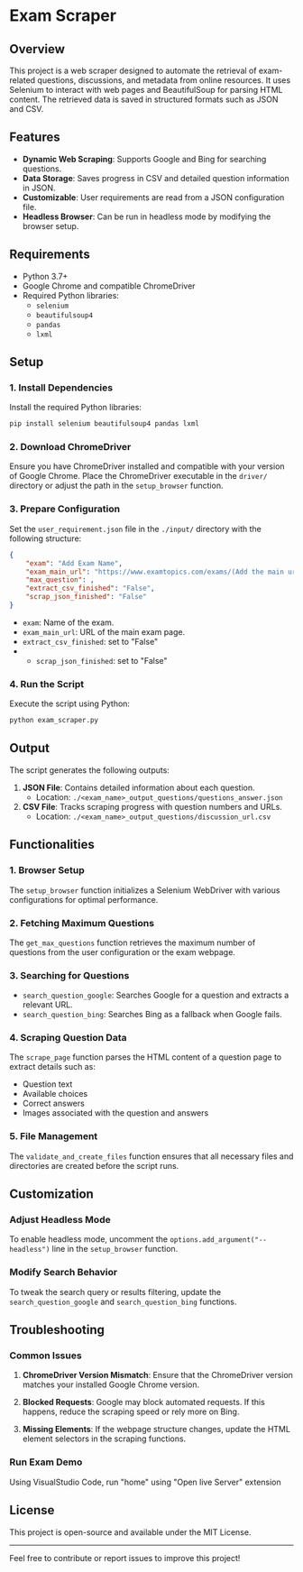 # Exam Scraper

## Overview

This project is a web scraper designed to automate the retrieval of exam-related questions, discussions, and metadata from online resources. It uses Selenium to interact with web pages and BeautifulSoup for parsing HTML content. The retrieved data is saved in structured formats such as JSON and CSV.

## Features

- **Dynamic Web Scraping**: Supports Google and Bing for searching questions.
- **Data Storage**: Saves progress in CSV and detailed question information in JSON.
- **Customizable**: User requirements are read from a JSON configuration file.
- **Headless Browser**: Can be run in headless mode by modifying the browser setup.

## Requirements

- Python 3.7+
- Google Chrome and compatible ChromeDriver
- Required Python libraries:
  - `selenium`
  - `beautifulsoup4`
  - `pandas`
  - `lxml`

## Setup

### 1. Install Dependencies

Install the required Python libraries:

```bash
pip install selenium beautifulsoup4 pandas lxml
```

### 2. Download ChromeDriver

Ensure you have ChromeDriver installed and compatible with your version of Google Chrome. Place the ChromeDriver executable in the `driver/` directory or adjust the path in the `setup_browser` function.

### 3. Prepare Configuration

Set the `user_requirement.json` file in the `./input/` directory with the following structure:

```json
{
    "exam": "Add Exam Name",
    "exam_main_url": "https://www.examtopics.com/exams/(Add the main url of the exam you want)",
    "max_question": ,
    "extract_csv_finished": "False",
    "scrap_json_finished": "False"
}
```

- `exam`: Name of the exam.
- `exam_main_url`: URL of the main exam page.
- `extract_csv_finished`: set to "False"
- - `scrap_json_finished`: set to "False"

### 4. Run the Script

Execute the script using Python:

```bash
python exam_scraper.py
```

## Output

The script generates the following outputs:

1. **JSON File**: Contains detailed information about each question.
   - Location: `./<exam_name>_output_questions/questions_answer.json`
2. **CSV File**: Tracks scraping progress with question numbers and URLs.
   - Location: `./<exam_name>_output_questions/discussion_url.csv`

## Functionalities

### 1. Browser Setup

The `setup_browser` function initializes a Selenium WebDriver with various configurations for optimal performance.

### 2. Fetching Maximum Questions

The `get_max_questions` function retrieves the maximum number of questions from the user configuration or the exam webpage.

### 3. Searching for Questions

- `search_question_google`: Searches Google for a question and extracts a relevant URL.
- `search_question_bing`: Searches Bing as a fallback when Google fails.

### 4. Scraping Question Data

The `scrape_page` function parses the HTML content of a question page to extract details such as:
- Question text
- Available choices
- Correct answers
- Images associated with the question and answers

### 5. File Management

The `validate_and_create_files` function ensures that all necessary files and directories are created before the script runs.

## Customization

### Adjust Headless Mode

To enable headless mode, uncomment the `options.add_argument("--headless")` line in the `setup_browser` function.

### Modify Search Behavior

To tweak the search query or results filtering, update the `search_question_google` and `search_question_bing` functions.

## Troubleshooting

### Common Issues

1. **ChromeDriver Version Mismatch**:
   Ensure that the ChromeDriver version matches your installed Google Chrome version.

2. **Blocked Requests**:
   Google may block automated requests. If this happens, reduce the scraping speed or rely more on Bing.

3. **Missing Elements**:
   If the webpage structure changes, update the HTML element selectors in the scraping functions.

### Run Exam Demo

Using VisualStudio Code, run "home" using "Open live Server" extension


## License

This project is open-source and available under the MIT License.

---

Feel free to contribute or report issues to improve this project!

